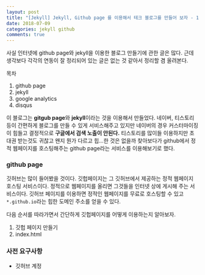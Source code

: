 ```yaml
---
layout: post
title: "[Jekyll] Jekyll, Github page 를 이용해서 테크 블로그를 만들어 보자 - 1. Github page"
date: 2018-07-09
categories: jekyll github
comments: true
---
```


사실 인터넷에 github page와 jekyll을 이용한 블로그 만들기에 관한 글은 많다. 근데 생각보다 각각의 연동이 잘 정리되어 있는 글은 없는 것 같아서 정리할 겸 올려본다.

목차
1. github page
2. jekyll
3. google analytics
4. disqus

이 블로그는 **gitgub page**와 **jekyll**이라는 것을 이용해서 만들었다. 네이버, 티스토리 등이 간편하게 블로그를 만들 수 있게 서비스해주고 있지만 네이버의 경우 커스터마이징이 힘들고 결정적으로 **구글에서 검색 노출이 안된다.** 티스토리를 많이들 이용하지만 초대권 받는것도 귀찮고 왠지 뭔가 다르고 힙...한 것은 없을까 찾아보다가 github에서 정적 웹페이지를 호스팅해주는 github page라는 서비스를 이용해보기로 했다. 

### github page

깃허브는 많이 들어봤을 것이다. 깃헙페이지는 그 깃허브에서 제공하는 정적 웹페이지 호스팅 서비스이다. 정적으로 웹페이지를 올리면 그것들을 인터넷 상에 게시해 주는 서비스이다. 깃허브 페이지를 이용하면 정적인 웹페이지를 무료로 호스팅할 수 있고 `*.github.io`라는 힙한 도메인 주소를 얻을 수 있다. 

다음 순서를 따라가면서 간단하게 깃헙페이지를 어떻게 이용하는지 알아보자. 

1. 깃헙 페이지 만들기 
2. index.html 

### 사전 요구사항
* 깃허브 계정


